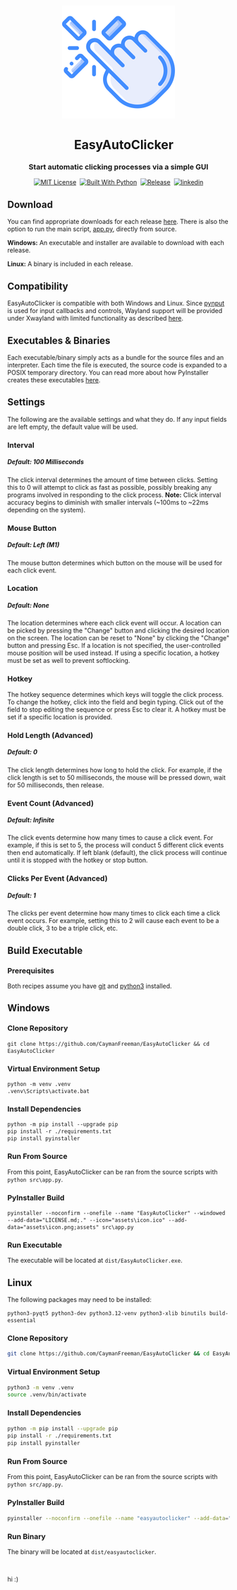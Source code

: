 <p align="center">
  <img src="assets/icon.png" width="256" height="256" alt="EasyAutoClicker Logo">
</p>

<div id="toc" align="center">
  <ul style="list-style: none;">
    <summary>
      <h1 align="center">
        EasyAutoClicker
      </h1>
    </summary>
  </ul>
</div>

<h3 align="center">
  Start automatic clicking processes via a simple GUI
</h3>

<p align="center">
  <a href="https://github.com/CaymanFreeman/EasyAutoClicker/blob/main/LICENSE.md"><img alt="MIT License" src="https://img.shields.io/github/license/CaymanFreeman/EasyAutoClicker?style=flat&color=%23B20D35"></a>&nbsp;
  <a href="https://www.python.org/"><img alt="Built With Python" src="https://img.shields.io/badge/built_with-Python-brightgreen&style=flat"></a>&nbsp;
  <a href="https://github.com/CaymanFreeman/EasyAutoClicker/releases"><img alt="Release" src="https://img.shields.io/github/v/release/CaymanFreeman/EasyAutoClicker?include_prereleases&display_name=release&style=flat&color=%239d69c3"></a>&nbsp;
  <a href="https://www.linkedin.com/in/caymanfreeman/"><img alt="linkedin" src="https://img.shields.io/badge/linkedin-Connect_with_me-%230072b1?style=flat"></a>
</p>

## Download

You can find appropriate downloads for each release [here](https://github.com/CaymanFreeman/EasyAutoClicker/releases). There is also the option to run the main script, [app.py](https://github.com/CaymanFreeman/EasyAutoClicker/blob/main/src/app.py), directly from source.

**Windows:** An executable and installer are available to download with each release.

**Linux:** A binary is included in each release.

## Compatibility

EasyAutoClicker is compatible with both Windows and Linux. Since [pynput](https://pynput.readthedocs.io/en/latest/index.html) is used for input callbacks and controls, Wayland support will be provided under Xwayland with limited functionality as described [here](https://pynput.readthedocs.io/en/latest/limitations.html).

## Executables & Binaries

Each executable/binary simply acts as a bundle for the source files and an interpreter. Each time the file is executed, the source code is expanded to a POSIX temporary directory. You can read more about how PyInstaller creates these executables [here](https://pyinstaller.org/en/stable/operating-mode.html#how-the-one-file-program-works).

## Settings

The following are the available settings and what they do. If any input fields are left empty, the default value will be used.

### Interval

##### Default: 100 Milliseconds
The click interval determines the amount of time between clicks. Setting this to 0 will attempt to click as fast as possible, possibly breaking any programs involved in responding to the click process. **Note:** Click interval accuracy begins to diminish with smaller intervals (~100ms to ~22ms depending on the system).

### Mouse Button

##### Default: Left (M1)
The mouse button determines which button on the mouse will be used for each click event.

### Location

##### Default: None
The location determines where each click event will occur. A location can be picked by pressing the "Change" button and clicking the desired location on the screen. The location can be reset to "None" by clicking the "Change" button and pressing Esc. If a location is not specified, the user-controlled mouse position will be used instead. If using a specific location, a hotkey must be set as well to prevent softlocking.

### Hotkey

The hotkey sequence determines which keys will toggle the click process. To change the hotkey, click into the field and begin typing. Click out of the field to stop editing the sequence or press Esc to clear it. A hotkey must be set if a specific location is provided.

### Hold Length (Advanced)

##### Default: 0
The click length determines how long to hold the click. For example, if the click length is set to 50 milliseconds, the mouse will be pressed down, wait for 50 milliseconds, then release.

### Event Count (Advanced)

##### Default: Infinite
The click events determine how many times to cause a click event. For example, if this is set to 5, the process will conduct 5 different click events then end automatically. If left blank (default), the click process will continue until it is stopped with the hotkey or stop button.

### Clicks Per Event (Advanced)

##### Default: 1
The clicks per event determine how many times to click each time a click event occurs. For example, setting this to 2 will cause each event to be a double click, 3 to be a triple click, etc.

## Build Executable

### Prerequisites

Both recipes assume you have [git](https://git-scm.com/downloads) and [python3](https://www.python.org/downloads) installed.

## Windows

### Clone Repository
```batch
git clone https://github.com/CaymanFreeman/EasyAutoClicker && cd EasyAutoClicker
```

### Virtual Environment Setup
```batch
python -m venv .venv
.venv\Scripts\activate.bat
```

### Install Dependencies
```batch
python -m pip install --upgrade pip
pip install -r ./requirements.txt
pip install pyinstaller
```

### Run From Source

From this point, EasyAutoClicker can be ran from the source scripts with `python src\app.py`.

### PyInstaller Build
```batch
pyinstaller --noconfirm --onefile --name "EasyAutoClicker" --windowed --add-data="LICENSE.md;." --icon="assets\icon.ico" --add-data="assets\icon.png;assets" src\app.py
```

### Run Executable

The executable will be located at `dist/EasyAutoClicker.exe`.

## Linux

The following packages may need to be installed: 
```batch
python3-pyqt5 python3-dev python3.12-venv python3-xlib binutils build-essential
```

### Clone Repository
```bash
git clone https://github.com/CaymanFreeman/EasyAutoClicker && cd EasyAutoClicker
```

### Virtual Environment Setup
```bash
python3 -m venv .venv
source .venv/bin/activate
```

### Install Dependencies
```bash
python -m pip install --upgrade pip
pip install -r ./requirements.txt
pip install pyinstaller
```

### Run From Source

From this point, EasyAutoClicker can be ran from the source scripts with `python src/app.py`.

### PyInstaller Build
```bash
pyinstaller --noconfirm --onefile --name "easyautoclicker" --add-data="LICENSE.md:." --hidden-import pynput.keyboard._xorg --hidden-import pynput.mouse._xorg src/app.py
```

### Run Binary

The binary will be located at `dist/easyautoclicker`.

‎

hi :)

